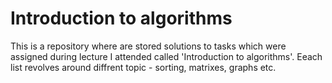 # Introduction to algorithms
This is a repository where are stored solutions to tasks which were assigned during lecture I attended called 'Introduction to algorithms'. Eeach list revolves around diffrent topic - sorting, matrixes, graphs etc.
